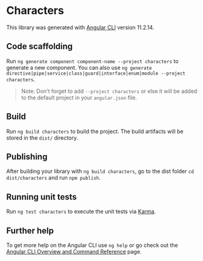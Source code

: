 # Characters

This library was generated with [Angular CLI](https://github.com/angular/angular-cli) version 11.2.14.

## Code scaffolding

Run `ng generate component component-name --project characters` to generate a new component. You can also use `ng generate directive|pipe|service|class|guard|interface|enum|module --project characters`.
> Note: Don't forget to add `--project characters` or else it will be added to the default project in your `angular.json` file. 

## Build

Run `ng build characters` to build the project. The build artifacts will be stored in the `dist/` directory.

## Publishing

After building your library with `ng build characters`, go to the dist folder `cd dist/characters` and run `npm publish`.

## Running unit tests

Run `ng test characters` to execute the unit tests via [Karma](https://karma-runner.github.io).

## Further help

To get more help on the Angular CLI use `ng help` or go check out the [Angular CLI Overview and Command Reference](https://angular.io/cli) page.
